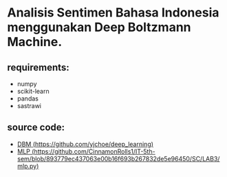 # Analisis Sentimen Bahasa Indonesia menggunakan Deep Boltzmann Machine.

## requirements:
* numpy
* scikit-learn
* pandas
* sastrawi

## source code:
* [DBM (https://github.com/yjchoe/deep_learning)](https://github.com/yjchoe/deep_learning)
* [MLP (https://github.com/CinnamonRolls1/IT-5th-sem/blob/893779ec437063e00b16f693b267832de5e96450/SC/LAB3/mlp.py)](https://github.com/CinnamonRolls1/IT-5th-sem/blob/893779ec437063e00b16f693b267832de5e96450/SC/LAB3/mlp.py)